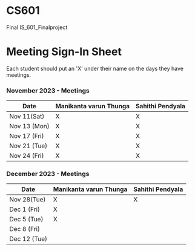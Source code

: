 # CS601
Final 
IS_601_Finalproject

# Meeting Sign-In Sheet

Each student should put an 'X' under their name on the days they have meetings.

### November 2023 - Meetings

| Date           | Manikanta varun Thunga |Sahithi Pendyala |
|-------------   |-----------   |-----------    |         
| Nov  11(Sat)   |      X       |        X       |           
| Nov 13 (Mon)   |      X       |        X       |           
| Nov 17 (Fri)   |      X        |        X       |           
| Nov 21 (Tue) |        X      |        X       |            
| Nov 24 (Fri) |       X       |        X       |           
           

### December 2023 - Meetings

| Date           | Manikanta varun Thunga |Sahithi Pendyala |
|-------------   |-----------   |-----------    |
| Nov 28(Tue)    |       X       |       X        |           
| Dec 1 (Fri)    |        X      |               |           
| Dec 5 (Tue)    |         X     |               |           
| Dec 8 (Fri)    |              |               |           
| Dec 12 (Tue)   |              |               |
